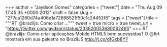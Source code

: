 
+++
author = "Jaydson Gomes"
categories = ["tweet"]
date = "Thu Aug 09 17:45:35 +0000 2012"
draft = false
slug = "277ca1260d74a406e1a72898521f50c1c24452f8"
tags = ["tweet"]
title = """RT @braziljs: Como criar ..."""
tweet = true
micro = true
tweet_url = "https://twitter.com/jaydson/status/233620053680062465"
+++
RT @braziljs: Como criar aplicações Mobile HTML5 bem sucessidas? O @firt mostrará em sua palestra no BrazilJS http://t.co/dfGxb8YF
